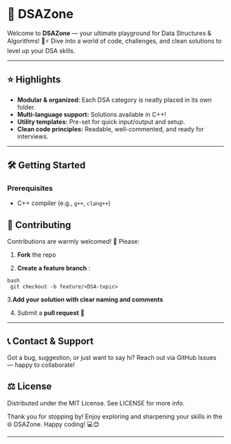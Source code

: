 # 🚀 DSAZone

Welcome to **DSAZone** — your ultimate playground for Data Structures & Algorithms! 🧠⚡ Dive into a world of code, challenges, and clean solutions to level up your DSA skills.

---

## ⭐ Highlights

- **Modular & organized:** Each DSA category is neatly placed in its own folder.
- **Multi-language support:** Solutions available in C++!
- **Utility templates:** Pre-set for quick input/output and setup.
- **Clean code principles:** Readable, well-commented, and ready for interviews.

---

## 🛠️ Getting Started

### Prerequisites

- C++ compiler (e.g., `g++`, `clang++`)




## 👥 Contributing
Contributions are warmly welcomed! 🙌 Please:

1. **Fork** the repo

2. **Create a feature branch** :
  ```
  bash
   git checkout -b feature/<DSA-topic>
  ```

3.**Add your solution with clear naming and comments**

4. Submit a **pull request** 🎉


---


## 📞 Contact & Support
Got a bug, suggestion, or just want to say hi? Reach out via GitHub Issues — happy to collaborate!

## ⚖️ License
Distributed under the MIT License. See LICENSE for more info.

Thank you for stopping by! Enjoy exploring and sharpening your skills in the 🌐 DSAZone. Happy coding! 💻😊


---
